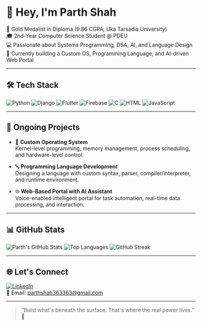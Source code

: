 # 👋 Hey, I'm Parth Shah

🥇 Gold Medalist in Diploma (9.86 CGPA, Uka Tarsadia University)  
🎓 2nd-Year Computer Science Student @ PDEU  
💻 Passionate about Systems Programming, DSA, AI, and Language Design  
🚀 Currently building a Custom OS, Programming Language, and AI-driven Web Portal

---

## 🛠️ Tech Stack

![Python](https://img.shields.io/badge/-Python-3776AB?style=flat&logo=python&logoColor=white)
![Django](https://img.shields.io/badge/-Django-092E20?style=flat&logo=django&logoColor=white)
![Flutter](https://img.shields.io/badge/-Flutter-02569B?style=flat&logo=flutter&logoColor=white)
![Firebase](https://img.shields.io/badge/-Firebase-FFCA28?style=flat&logo=firebase&logoColor=black)
![C](https://img.shields.io/badge/-C-A8B9CC?style=flat&logo=c&logoColor=black)
![HTML](https://img.shields.io/badge/-HTML5-E34F26?style=flat&logo=html5&logoColor=white)
![JavaScript](https://img.shields.io/badge/-JavaScript-F7DF1E?style=flat&logo=javascript&logoColor=black)

---

## 💼 Ongoing Projects

- 🧵 **Custom Operating System**  
  Kernel-level programming, memory management, process scheduling, and hardware-level control.

- 🔤 **Programming Language Development**  
  Designing a language with custom syntax, parser, compiler/interpreter, and runtime environment.

- 🌐 **Web-Based Portal with AI Assistant**  
  Voice-enabled intelligent portal for task automation, real-time data processing, and interaction.

---

## 📊 GitHub Stats

![Parth's GitHub Stats](https://github-readme-stats.vercel.app/api?username=parth-shah-dev&show_icons=true&theme=tokyonight)
![Top Languages](https://github-readme-stats.vercel.app/api/top-langs/?username=parth-shah-dev&layout=compact&theme=tokyonight)
![GitHub Streak](https://streak-stats.demolab.com/?user=parth-shah-dev&theme=tokyonight)

---

## 🌐 Let's Connect

[![LinkedIn](https://img.shields.io/badge/-LinkedIn-0077B5?style=flat&logo=linkedin&logoColor=white)](https://www.linkedin.com/in/parthshah-dev/)  
📧 Email: parthshah363363@gmail.com

---

> “Build what's beneath the surface. That's where the real power lives.” 🔧
